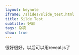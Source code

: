 ```yaml
---
layout: keynote
iframe: /slides/slide_test.html
title: Silde Test
subtitle: 好耶
tags: 杂项
show: true
---
```


很好很好，以后可以用reveal.js了